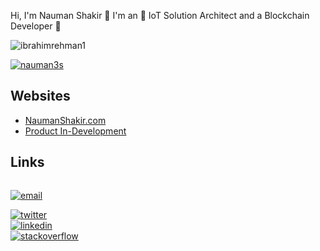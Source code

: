 Hi, I'm Nauman Shakir 👋 I'm an 🚀 IoT Solution Architect and a Blockchain Developer 🚀

<p align="left"> <img src="https://komarev.com/ghpvc/?username=ibrahimrehman1&label=Profile%20views&color=0e75b6&style=flat" alt="ibrahimrehman1" /> </p>

<p align="left"> <a href="https://github.com/ryo-ma/github-profile-trophy"><img src="https://github-profile-trophy.vercel.app/?username=nauman3s&theme=onedark&row=3&column=4&margin-w=12&margin-h=10" alt="nauman3s" /></a> </p>

## Websites

<!-- BLOG-POST-LIST:START -->
- [NaumanShakir.com](https://NaumanShakir.com)
- [Product In-Development](https://Imsaar.com)
<!-- BLOG-POST-LIST:END -->

## Links

<div class="row">
  <p align="left">
  <div class="column">
  
  <a href="mailto:naumanshakir3s@gmail.com"><img src="https://img.icons8.com/color/96/000000/gmail.png" alt="email"/></a>
  </div>
  <div class="column">
  <a href="https://twitter.com/NaumanShakir3S"><img src="https://img.icons8.com/color/96/000000/twitter-squared.png" alt="twitter"/></a>
  </div>
 
  <div class="column">
  <a href="https://www.linkedin.com/in/NaumanShakir3S"><img src="https://img.icons8.com/color/96/000000/linkedin.png" alt="linkedin"/></a>
  </div>

  <div class="column">
  <a href="https://stackoverflow.com/users/5144315/nauman-shakir"><img src="https://img.icons8.com/color/96/000000/stackoverflow.png" alt="stackoverflow"/></a>
  </div>
 </p>
</div>
<!-- <p  align="center">
  <img src="https://visitor-badge.glitch.me/badge?page_id=matyo91.matyo91" alt="visitor badge"/>
</p> -->
